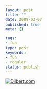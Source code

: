 ```yaml
---
layout: post
title: ""
date: 2009-03-07
published: true
meta: {}

tags:
- fun
type: post
keywords:
- fun
- regular
status: publish
---
```

[![Dilbert.com](http://media.eick.us/2011/05/43543.strip_.gif)](http://dilbert.com/strips/comic/2009-03-06/ "Dilbert.com")

